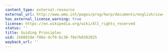 ```yaml
---
content_type: external-resource
external_url: http://www.wmo.int/pages/prog/hwrp/documents/english/icwedece.html
has_external_license_warning: true
license: https://en.wikipedia.org/wiki/All_rights_reserved
status: ''
title: Guiding Principles
uid: 1b88010e-f86e-4cf0-bc38-f8e7b8382025
wayback_url: ''
---
```

